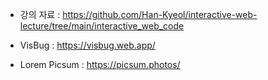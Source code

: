 - 강의 자료 : https://github.com/Han-Kyeol/interactive-web-lecture/tree/main/interactive_web_code

- VisBug : https://visbug.web.app/
- Lorem Picsum : https://picsum.photos/